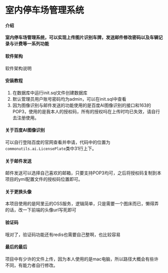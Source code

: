# 室内停车场管理系统

#### 介绍
**室内停车场管理系统，可以实现上传图片识别车牌，发送邮件修改密码以及车辆记录与计费等一系列功能**

#### 软件架构
软件架构说明


#### 安装教程

1.  在数据库中运行init.sql文件创建数据库
2.  默认管理员用户账号密码均为admin，可以在init.sql中查看
3.  因为图像识别与邮件发送的功能使用的是百度AI图像识别的接口和163的POP3，使用的是我本人的授权码，所有的授权吗在上传时均已失效，请自行去注册使用。

#### 关于百度AI图像识别
可以自行登陆百度的官网查看并申请，代码中的位置为`commonutils.ai.LicensePlate`类中31行上下。

#### 关于邮件发送
邮件发送可以选择自己喜欢的邮箱，只要支持POP3均可，之后将授权码复制到本项目的yml配置文件的授权码位置即可。

#### 关于更换头像
本项目使用的是阿里云的OSS服务，逻辑简单，只是需要一个图床而已，懒得弄的话，改一下前端的头像url写死即可

#### 验证码
哦对了，验证码功能还有redis也需要自己整啊，也比较容易

#### 最后的最后
项目中有少许的文件上传，因为本人使用的是mac电脑，所以路径大概会有些许不同，有能力者自行修改。
